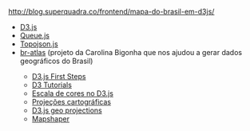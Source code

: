 

<a href="http://blog.superquadra.co/frontend/mapa-do-brasil-em-d3js/" >http://blog.superquadra.co/frontend/mapa-do-brasil-em-d3js/</a>

<ul>
	<li><a href="http://d3js.org/">D3.js</a></li>
	<li><a href="https://github.com/mbostock/queue">Queue.js</a></li>
	<li><a href="https://github.com/mbostock/topojson">Topojson.js</a></li>
	<li><a href="https://github.com/carolinabigonha/br-atlas">br-atlas</a> (projeto da Carolina Bigonha que nos ajudou a gerar dados geográficos do Brasil)</li><ul>
	<li><a href="https://www.dashingd3js.com/d3js-first-steps">D3.js First Steps</a></li>
	<li><a href="http://alignedleft.com/tutorials/d3">D3 Tutorials</a></li>
	<li><a href="http://old.schneidy.com/Tutorials/ColorTutorial.html">Escala de cores no D3.js</a></li>
	<li><a href="http://pt.wikipedia.org/wiki/Proje%C3%A7%C3%A3o_cartogr%C3%A1fica">Projeções cartográficas</a></li>
	<li><a href="https://github.com/mbostock/d3/wiki/Geo-Projections">D3.js geo projections</a></li>
	<li><a href="http://www.mapshaper.org/">Mapshaper</a></li>
</ul>
